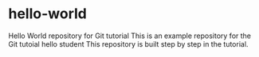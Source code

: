 # hello-world
Hello World repository for Git tutorial
This is an example repository for the Git tutoial 
hello student
This repository is built step by step in the tutorial.

